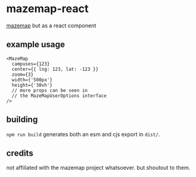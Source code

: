 # mazemap-react

[mazemap](https://api.mazemap.com/js/v2.1.2/docs/) but as a react component

## example usage

```tsx
<MazeMap
  campuses={123}
  center={{ lng: 123, lat: -123 }}
  zoom={3}
  width={'500px'}
  height={'30vh'}
  // more props can be seen in
  // the MazeMapUserOptions interface
/>
```

## building

`npm run build` generates both an esm and cjs export in `dist/`.

## credits

not affiliated with the mazemap project whatsoever. but shoutout to them.
